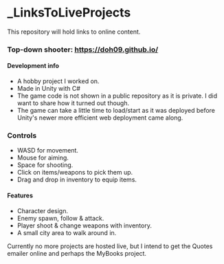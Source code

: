 # _LinksToLiveProjects
This repository will hold links to online content.

### Top-down shooter: https://doh09.github.io/
#### Development info
  - A hobby project I worked on.
  - Made in Unity with C#
  - The game code is not shown in a public repository as it is private. I did want to share how it turned out though.
  - The game can take a little time to load/start as it was deployed before Unity's newer more efficient web deployment came along.
  
### Controls
  - WASD for movement.
  - Mouse for aiming.
  - Space for shooting.
  - Click on items/weapons to pick them up.
  - Drag and drop in inventory to equip items.
  
#### Features
  - Character design.
  - Enemy spawn, follow & attack.
  - Player shoot & change weapons with inventory.
  - A small city area to walk around in.
  
 
Currently no more projects are hosted live, but I intend to get the Quotes emailer online and perhaps the MyBooks project.
